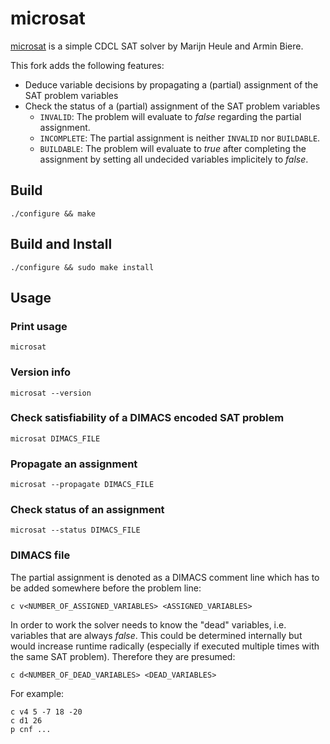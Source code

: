 # microsat
[microsat](https://github.com/marijnheule/microsat) is a simple CDCL SAT solver by Marijn Heule and Armin Biere.

This fork adds the following features:
* Deduce variable decisions by propagating a (partial) assignment of the SAT problem variables
* Check the status of a (partial) assignment of the SAT problem variables
	* `INVALID`: The problem will evaluate to *false* regarding the partial assignment.
	* `INCOMPLETE`: The partial assignment is neither `INVALID` nor `BUILDABLE`.
	* `BUILDABLE`: The problem will evaluate to *true* after completing the assignment by setting all undecided variables implicitely to *false*.

## Build
	./configure && make

## Build and Install
	./configure && sudo make install

## Usage
### Print usage
	microsat

### Version info
	microsat --version

### Check satisfiability of a DIMACS encoded SAT problem
	microsat DIMACS_FILE

### Propagate an assignment
	microsat --propagate DIMACS_FILE

### Check status of an assignment
	microsat --status DIMACS_FILE

### DIMACS file
The partial assignment is denoted as a DIMACS comment line which has to be added somewhere before the problem line:

	c v<NUMBER_OF_ASSIGNED_VARIABLES> <ASSIGNED_VARIABLES>

In order to work the solver needs to know the "dead" variables, i.e. variables that are always *false*. This could be determined internally but would increase runtime radically (especially if executed multiple times with the same SAT problem). Therefore they are presumed:
	
	c d<NUMBER_OF_DEAD_VARIABLES> <DEAD_VARIABLES>
	
For example:

	c v4 5 -7 18 -20
	c d1 26
	p cnf ...

